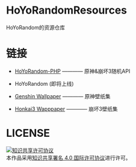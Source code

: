 # HoYoRandomResources

HoYoRandom的资源仓库

# 链接

*   [HoYoRandom-PHP](https://github.com/DreamOfIce/HoYoRandom-php) ———— 原神&崩坏3随机API

*   HoYoRandom (即将上线)

*   [Genshin Wallpaper](https://github.com/DreamOfIce/GenshinWallpaper) ———— 原神壁纸集

*   [Honkai3 Wapppaper](https://github.com/DreamOfIce/Honkai3Wallpaper) ———— 崩坏3壁纸集

# LICENSE

[![知识共享许可协议](https://i.creativecommons.org/l/by/4.0/80x15.png)](http://creativecommons.org/licenses/by/4.0/)\
本作品采用[知识共享署名 4.0 国际许可协议](https://creativecommons.org/licenses/by/4.0/)进行许可。
